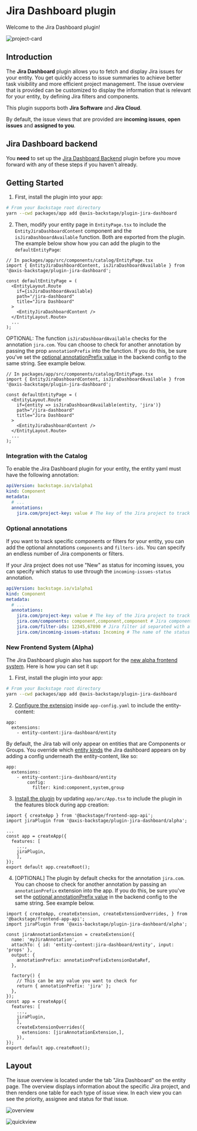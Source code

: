 # Jira Dashboard plugin

Welcome to the Jira Dashboard plugin!

![project-card](https://github.com/AxisCommunications/backstage-plugins/blob/main/plugins/jira-dashboard/media/project-card.png)

## Introduction

The **Jira Dashboard** plugin allows you to fetch and display Jira issues for your entity. You get quickly access to issue summaries to achieve better task visibility and more efficient project management. The issue overview that is provided can be customized to display the information that is relevant for your entity, by defining Jira filters and components.

This plugin supports both **Jira Software** and **Jira Cloud**.

By default, the issue views that are provided are **incoming issues**, **open issues** and **assigned to you**.

## Jira Dashboard backend

You **need** to set up the [Jira Dashboard Backend](https://github.com/AxisCommunications/backstage-plugins/blob/main/plugins/jira-dashboard-backend) plugin before you move forward with any of these steps if you haven't already.

## Getting Started

1. First, install the plugin into your app:

```bash
# From your Backstage root directory
yarn --cwd packages/app add @axis-backstage/plugin-jira-dashboard
```

2. Then, modify your entity page in `EntityPage.tsx` to include the `EntityJiraDashboardContent` component and the `isJiraDashboardAvailable` function. Both are exported from the plugin. The example below show how you can add the plugin to the `defaultEntityPage`:

```tsx
// In packages/app/src/components/catalog/EntityPage.tsx
import { EntityJiraDashboardContent, isJiraDashboardAvailable } from '@axis-backstage/plugin-jira-dashboard';

const defaultEntityPage = (
  <EntityLayout.Route
    if={isJiraDashboardAvailable}
    path="/jira-dashboard"
    title="Jira Dashboard"
  >
    <EntityJiraDashboardContent />
  </EntityLayout.Route>
  ...
);
```

OPTIONAL: The function `isJiraDashboardAvailable` checks for the annotation `jira.com`. You can choose to check for another annotation by passing the prop `annotationPrefix` into the function. If you do this, be sure you've set the [optional annotationPrefix value](https://github.com/AxisCommunications/backstage-plugins/blob/main/plugins/jira-dashboard-backend#configuration-details) in the backend config to the same string. See example below.

```tsx
// In packages/app/src/components/catalog/EntityPage.tsx
import { EntityJiraDashboardContent, isJiraDashboardAvailable } from '@axis-backstage/plugin-jira-dashboard';

const defaultEntityPage = (
  <EntityLayout.Route
    if={entity => isJiraDashboardAvailable(entity, 'jira')}
    path="/jira-dashboard"
    title="Jira Dashboard"
  >
    <EntityJiraDashboardContent />
  </EntityLayout.Route>
  ...
);
```

### Integration with the Catalog

To enable the Jira Dashboard plugin for your entity, the entity yaml must have the following annotation:

```yaml
apiVersion: backstage.io/v1alpha1
kind: Component
metadata:
  # ...
  annotations:
    jira.com/project-key: value # The key of the Jira project to track for this entity
```

### Optional annotations

If you want to track specific components or filters for your entity, you can add the optional annotations `components` and `filters-ids`. You can specify an endless number of Jira components or filters.

If your Jira project does not use "New" as status for incoming issues, you can specify which status to use through the `incoming-issues-status` annotation.

```yaml
apiVersion: backstage.io/v1alpha1
kind: Component
metadata:
  # ...
  annotations:
    jira.com/project-key: value # The key of the Jira project to track for this entity
    jira.com/components: component,component,component # Jira component name separated with a comma. The Roadie Backstage Jira Plugin Jira annotation `/component` is also supported here by default
    jira.com/filter-ids: 12345,67890 # Jira filter id separated with a comma
    jira.com/incoming-issues-status: Incoming # The name of the status for incoming issues in Jira. Default: New
```

### New Frontend System (Alpha)

The Jira Dashboard plugin also has support for the [new alpha frontend system](https://backstage.io/docs/frontend-system/). Here is how you can set it up:

1. First, install the plugin into your app:

```bash
# From your Backstage root directory
yarn --cwd packages/app add @axis-backstage/plugin-jira-dashboard
```

2. [Configure the extension](https://backstage.io/docs/frontend-system/building-apps/configuring-extensions) inside `app-config.yaml` to include the entity-content:

```tsx
app:
  extensions:
    - entity-content:jira-dashboard/entity
```

By default, the Jira tab will only appear on entities that are Components or Groups. You override which [entity kinds](https://backstage.io/docs/features/software-catalog/system-model) the Jira dashboard appears on by adding a config underneath the entity-content, like so:

```tsx
app:
  extensions:
    - entity-content:jira-dashboard/entity
        config:
          filter: kind:component,system,group
```

3. [Install the plugin](https://backstage.io/docs/frontend-system/building-apps/index#install-features-manually) by updating `app/arc/App.tsx` to include the plugin in the features block during app creation:

```tsx
import { createApp } from '@backstage/frontend-app-api';
import jiraPlugin from '@axis-backstage/plugin-jira-dashboard/alpha';

...
const app = createApp({
  features: [
    ...,
    jiraPlugin,
    ],
});
export default app.createRoot();
```

4. [OPTIONAL] The plugin by default checks for the annotation `jira.com`. You can choose to check for another annotation by passing an `annotationPrefix` extension into the app. If you do this, be sure you've set the [optional annotationPrefix value](https://github.com/AxisCommunications/backstage-plugins/blob/main/plugins/jira-dashboard-backend#configuration-details) in the backend config to the same string. See example below.

```tsx
import { createApp, createExtension, createExtensionOverrides, } from '@backstage/frontend-app-api';
import jiraPlugin from '@axis-backstage/plugin-jira-dashboard/alpha';

const jiraAnnotationExtension = createExtension({
  name: 'myJiraAnnotation',
  attachTo: { id: 'entity-content:jira-dashboard/entity', input: 'props' },
  output: {
    annotationPrefix: annotationPrefixExtensionDataRef,
  },

  factory() {
    // This can be any value you want to check for
    return { annotationPrefix: 'jira' };
  },
});
const app = createApp({
  features: [
    ...,
    jiraPlugin,
    ],
    createExtensionOverrides({
      extensions: [jiraAnnotationExtension,],
    }),
});
export default app.createRoot();
```

## Layout

The issue overview is located under the tab "Jira Dashboard" on the entity page. The overview displays information about the specific Jira project, and then renders one table for each type of issue view. In each view you can see the priority, assignee and status for that issue.

![overview](https://github.com/AxisCommunications/backstage-plugins/blob/main/plugins/jira-dashboard/media/overview.png)

![quickview](https://github.com/AxisCommunications/backstage-plugins/blob/main/plugins/jira-dashboard/media/quick-view.png)
